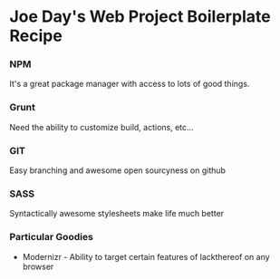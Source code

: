 # Joe Day's Web Project Boilerplate Recipe

### NPM
It's a great package manager with access to lots of good things.

### Grunt
Need the ability to customize build, actions, etc...

### GIT
Easy branching and awesome open sourcyness on github

### SASS
Syntactically awesome stylesheets make life much better

### Particular Goodies
* Modernizr - Ability to target certain features of lackthereof on any browser
